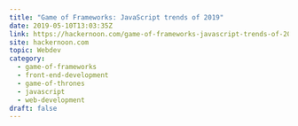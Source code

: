 ```yaml
---
title: "Game of Frameworks: JavaScript trends of 2019"
date: 2019-05-10T13:03:35Z
link: https://hackernoon.com/game-of-frameworks-javascript-trends-of-2019-1a303fa3aaa7?source=rss----3a8144eabfe3---4&utm_medium=RSS&utm_source=hune
site: hackernoon.com
topic: Webdev
category:
  - game-of-frameworks
  - front-end-development
  - game-of-thrones
  - javascript
  - web-development
draft: false
---
```

